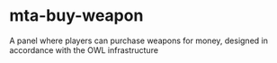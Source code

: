 # mta-buy-weapon
 A panel where players can purchase weapons for money, designed in accordance with the OWL infrastructure
